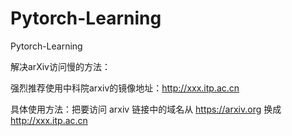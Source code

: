 # Pytorch-Learning
Pytorch-Learning

解决arXiv访问慢的方法：

强烈推荐使用中科院arxiv的镜像地址：http://xxx.itp.ac.cn

具体使用方法：把要访问 arxiv 链接中的域名从 https://arxiv.org 换成 http://xxx.itp.ac.cn
